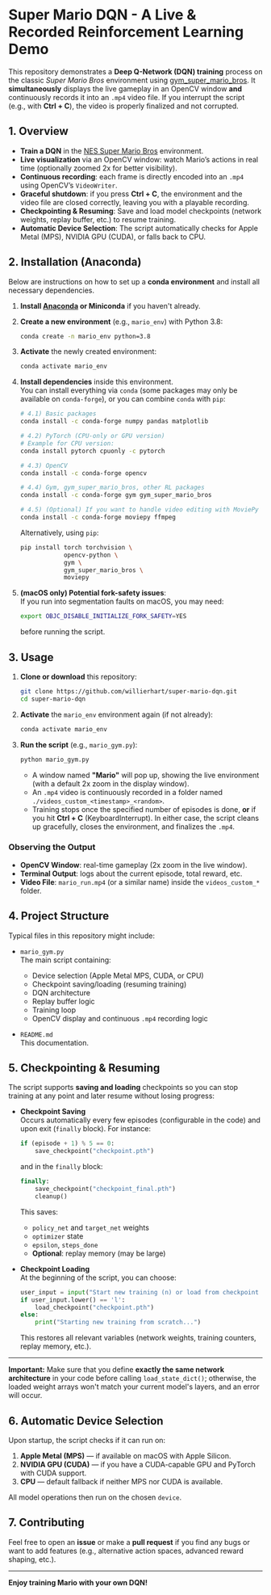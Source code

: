# Super Mario DQN - A Live & Recorded Reinforcement Learning Demo

This repository demonstrates a **Deep Q-Network (DQN) training** process on the classic *Super Mario Bros* environment using [gym_super_mario_bros](https://github.com/Kautenja/gym-super-mario-bros). It **simultaneously** displays the live gameplay in an OpenCV window **and** continuously records it into an `.mp4` video file. If you interrupt the script (e.g., with **Ctrl + C**), the video is properly finalized and not corrupted.

## 1. Overview

- **Train a DQN** in the [NES Super Mario Bros](https://github.com/Kautenja/gym-super-mario-bros) environment.
- **Live visualization** via an OpenCV window: watch Mario’s actions in real time (optionally zoomed 2x for better visibility).
- **Continuous recording**: each frame is directly encoded into an `.mp4` using OpenCV’s `VideoWriter`.
- **Graceful shutdown**: if you press **Ctrl + C**, the environment and the video file are closed correctly, leaving you with a playable recording.
- **Checkpointing & Resuming**: Save and load model checkpoints (network weights, replay buffer, etc.) to resume training.
- **Automatic Device Selection**: The script automatically checks for Apple Metal (MPS), NVIDIA GPU (CUDA), or falls back to CPU.

## 2. Installation (Anaconda)

Below are instructions on how to set up a **conda environment** and install all necessary dependencies.

1. **Install [Anaconda](https://www.anaconda.com/download) or Miniconda** if you haven't already.

2. **Create a new environment** (e.g., `mario_env`) with Python 3.8:
   ```bash
   conda create -n mario_env python=3.8
   ```

3. **Activate** the newly created environment:
   ```bash
   conda activate mario_env
   ```

4. **Install dependencies** inside this environment.  
   You can install everything via `conda` (some packages may only be available on `conda-forge`), or you can combine `conda` with `pip`:
   ```bash
   # 4.1) Basic packages
   conda install -c conda-forge numpy pandas matplotlib

   # 4.2) PyTorch (CPU-only or GPU version)
   # Example for CPU version:
   conda install pytorch cpuonly -c pytorch

   # 4.3) OpenCV
   conda install -c conda-forge opencv

   # 4.4) Gym, gym_super_mario_bros, other RL packages
   conda install -c conda-forge gym gym_super_mario_bros

   # 4.5) (Optional) If you want to handle video editing with MoviePy
   conda install -c conda-forge moviepy ffmpeg
   ```

   Alternatively, using `pip`:
   ```bash
   pip install torch torchvision \
               opencv-python \
               gym \
               gym_super_mario_bros \
               moviepy
   ```

5. **(macOS only) Potential fork-safety issues**:  
   If you run into segmentation faults on macOS, you may need:
   ```bash
   export OBJC_DISABLE_INITIALIZE_FORK_SAFETY=YES
   ```
   before running the script.

## 3. Usage

1. **Clone or download** this repository:
   ```bash
   git clone https://github.com/willierhart/super-mario-dqn.git
   cd super-mario-dqn
   ```

2. **Activate** the `mario_env` environment again (if not already):
   ```bash
   conda activate mario_env
   ```

3. **Run the script** (e.g., `mario_gym.py`):
   ```bash
   python mario_gym.py
   ```
   - A window named **"Mario"** will pop up, showing the live environment (with a default 2x zoom in the display window).
   - An `.mp4` video is continuously recorded in a folder named `./videos_custom_<timestamp>_<random>`.
   - Training stops once the specified number of episodes is done, **or** if you hit **Ctrl + C** (KeyboardInterrupt). In either case, the script cleans up gracefully, closes the environment, and finalizes the `.mp4`.

### Observing the Output

- **OpenCV Window**: real-time gameplay (2x zoom in the live window).  
- **Terminal Output**: logs about the current episode, total reward, etc.  
- **Video File**: `mario_run.mp4` (or a similar name) inside the `videos_custom_*` folder.

## 4. Project Structure

Typical files in this repository might include:

- `mario_gym.py`  
  The main script containing:
  - Device selection (Apple Metal MPS, CUDA, or CPU)  
  - Checkpoint saving/loading (resuming training)  
  - DQN architecture
  - Replay buffer logic
  - Training loop
  - OpenCV display and continuous `.mp4` recording logic

- `README.md`  
  This documentation.

## 5. Checkpointing & Resuming

The script supports **saving and loading** checkpoints so you can stop training at any point and later resume without losing progress:

- **Checkpoint Saving**  
  Occurs automatically every few episodes (configurable in the code) and upon exit (`finally` block). For instance:
  ```python
  if (episode + 1) % 5 == 0:
      save_checkpoint("checkpoint.pth")
  ```
  and in the `finally` block:
  ```python
  finally:
      save_checkpoint("checkpoint_final.pth")
      cleanup()
  ```
  This saves:
  - `policy_net` and `target_net` weights
  - `optimizer` state
  - `epsilon`, `steps_done`
  - **Optional**: replay memory (may be large)

- **Checkpoint Loading**  
  At the beginning of the script, you can choose:
  ```python
  user_input = input("Start new training (n) or load from checkpoint (l)? [n/l]: ")
  if user_input.lower() == 'l':
      load_checkpoint("checkpoint.pth")
  else:
      print("Starting new training from scratch...")
  ```
  This restores all relevant variables (network weights, training counters, replay memory, etc.).

---

**Important:** Make sure that you define **exactly the same network architecture** in your code before calling `load_state_dict()`; otherwise, the loaded weight arrays won't match your current model's layers, and an error will occur.

## 6. Automatic Device Selection

Upon startup, the script checks if it can run on:
1. **Apple Metal (MPS)** — if available on macOS with Apple Silicon.  
2. **NVIDIA GPU (CUDA)** — if you have a CUDA-capable GPU and PyTorch with CUDA support.  
3. **CPU** — default fallback if neither MPS nor CUDA is available.  

All model operations then run on the chosen `device`.

## 7. Contributing

Feel free to open an **issue** or make a **pull request** if you find any bugs or want to add features (e.g., alternative action spaces, advanced reward shaping, etc.).

---

**Enjoy training Mario with your own DQN!**
